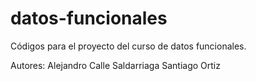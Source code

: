 # datos-funcionales
Códigos para el proyecto del curso de datos funcionales.

Autores: Alejandro Calle Saldarriaga
Santiago Ortiz
